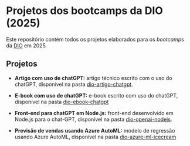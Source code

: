 # Projetos dos bootcamps da DIO (2025)

Este repositório contém todos os projetos elaborados para os *bootcamp*s da [DIO](https://dio.me) em 2025.

## Projetos

* **Artigo com uso de chatGPT:** artigo técnico escrito com o uso do chatGPT, disponível na pasta [dio-artigo-chatgpt](dio-artigo-chatgpt/).

* **E-book com uso de chatGPT:** e-book escrito com uso do chatGPT, disponível na pasta [dio-ebook-chatgpt](dio-ebook-chatgpt/)

* **Front-end para chatGPT em Node.js:** front-end desenvolvido em Node.js para o chat-GPT, disponível na pasta [dio-openai-nodejs](dio-openai-nodejs/).

* **Previsão de vendas usando Azure AutoML:** modelo de regressão usando Azure AutoML, disponível na pasta [dio-azure-ml-icecream](dio-azure-ml-icecream/)
